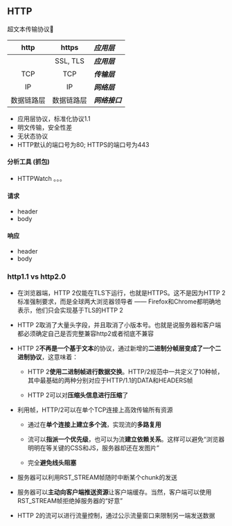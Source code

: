 ## HTTP
超文本传输协议

|	http | https | ***应用层*** |
| :-: | :-: | :- |
|  | SSL, TLS | ***应用层*** |
| TCP | TCP | ***传输层*** |
| IP | IP | ***网络层*** |
| 数据链路层 | 数据链路层 | ***网络接口*** |


- 应用层协议，标准化协议1.1
- 明文传输，安全性差
- 无状态协议 
- HTTP默认的端口号为80; HTTPS的端口号为443

#### 分析工具 (抓包)
- HTTPWatch
。。。
 
#### 请求
- header
- body

#### 响应
- header
- body

### http1.1 vs http2.0
- 在浏览器端，HTTP 2仅能在TLS下运行，也就是HTTPS。这不是因为HTTP 2标准强制要求，而是全球两大浏览器领导者 —— Firefox和Chrome都明确地表示，他们只会实现基于TLS的HTTP 2

- HTTP 2取消了大量头字段，并且取消了小版本号。也就是说服务器和客户端都必须确定自己是否完整兼容http2或者彻底不兼容

- HTTP 2**不再是一个基于文本**的协议，通过新增的**二进制分帧层变成了一个二进制协议**，这意味着：
  
  - HTTP 2**使用二进制帧进行数据交换**。HTTP/2规范中一共定义了10种帧，其中最基础的两种分别对应于HTTP/1.1的DATA和HEADERS帧
  
  - HTTP 2可以对**压缩头信息进行压缩**了

- 利用帧，HTTP/2可以在单个TCP连接上高效传输所有资源
  
  - 通过在**单个连接上建立多个流**，实现流的**多路复用**
  
  - 流可以**指派一个优先级**，也可以为流**建立依赖关系**。这样可以避免“浏览器明明在等关键的CSS和JS，服务器却还在发图片”
  
  - 完全**避免线头阻塞**

- 服务器可以利用RST_STREAM帧随时中断某个chunk的发送

- 服务器可以**主动向客户端推送资源**让客户端缓存。当然，客户端可以使用RST_STREAM帧拒绝掉服务器的“好意”

- HTTP 2的流可以进行流量控制，通过公示流量窗口来限制另一端发送数据
